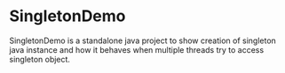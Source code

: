 # SingletonDemo

SingletonDemo is a standalone java project to show creation of singleton java instance  and how it behaves when multiple threads try to access singleton object.
